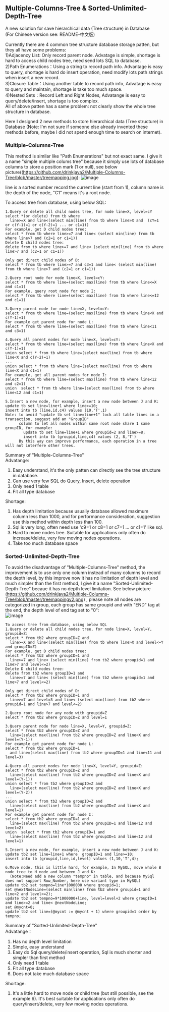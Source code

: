 ## Multiple-Columns-Tree & Sorted-Unlimited-Depth-Tree
A new solution for save hierarchical data (Tree structure) in Database  
(For Chinese version see: README-中文版)
  
Currently there are 4 common tree structure database storage patten, but they all have some problems:  
1)Adjacency List: Only record parent node. Advatage is simple, shortage is hard to access child nodes tree, need send lots SQL to database.  
2)Path Enumerations：Using a string to record path info. Advantage is easy to query, shortage is hard do insert operation, need modify lots path strings when insert a new record.  
3)Closure Table：Using another table to record path info, Advatage is easy to query and maintain, shortage is take too much space.  
4)Nested Sets：Record Left and Right Nodes, Advatange is easy to query/delete/insert, shortage is too complex.  
All of above patten has a same problem: not clearly show the whole tree structure in database.  

Here I designed 2 new methods to store hierarchical data (Tree structure) in Database (Note: I'm not sure if someone else already invented these methods before, maybe I did not spend enough time to search on internet).  

### Multiple-Columns-Tree
This method is similar like "Path Enumerations" but not exact same. I give it a name "simple multiple colums tree" because it simply use lots of database columns to store a position mark (1 or null), see below picture((https://github.com/drinkjava2/Multiple-Columns-Tree/blob/master/treemapping.jpg):
![image](treemapping.jpg)

line is a sorted number record the current line (start from 1), column name is the depth of the node, "C1" means it's a root node.

To access tree from database,  using below SQL:
```
1.Query or delete all child nodes tree, for node line=X, level=cY
select *(or delete) from tb where 
  line>=X and line<(select min(line) from tb where line>X and  (cY=1 or c(Y-1)=1 or c(Y-2)=1 ... or c1=1))
For example, get D child nodes tree:
select * from tb where line>=7 and line< (select min(line) from tb where line>7 and (c2=1 or c1=1)) 
Delete D child nodes tree:
delete from tb where line>=7 and line< (select min(line) from tb where line>7 and (c2=1 or c1=1)) 

Only get direct child nodes of D:
select * from tb where line>=7 and c3=1 and line< (select min(line) from tb where line>7 and (c2=1 or c1=1)) 

2.Query root node for node line=X, level=cY:
select * from tb where line=(select max(line) from tb where line<=X and c1=1)
For example, query root node for node I:
select * from tb where line=(select max(line) from tb where line<=12 and c1=1) 

3.Query parent node for node line=X, level=cY:
select * from tb where line=(select max(line) from tb where line<X and c(Y-1)=1)
For example get parent node for node L:
select * from tb where line=(select max(line) from tb where line<11 and c3=1) 

4.Query all parent nodes for node line=X, level=cY:
select * from tb where line=(select max(line) from tb where line<X and c(Y-1)=1)
union select * from tb where line=(select max(line) from tb where line<X and c(Y-2)=1)
...
union select * from tb where line=(select max(line) from tb where line<X and c1=1)
For example, get all parent nodes for node I:
select * from tb where line=(select max(line) from tb where line<12 and c2=1)
union  select * from tb where line=(select max(line) from tb where line<12 and c1=1) 
 
5.Insert a new node, for example, insert a new node between J and K:
update tb set line=line+1 where line>=10;
insert into tb (line,id,c4) values (10,'T',1)
Note: to avoid "update tb set line=line+1" lock all table lines in a transaction, suggest add an "GroupID" 
      column to let all nodes within same root node share 1 same groupID, for example:
        update tb set line=line+1 where groupid=2 and line>=8;
        insert into tb (groupid,line,c4) values (2, 8,'T')
      By this way can improve performance, each operation in a tree will not interfere other trees.

```
Summary of "Multiple-Columns-Tree"  
Advatange:  
1. Easy understand, it's the only patten can directly see the tree structure in database.  
2. Can use very few SQL do Query, Insert, delete operation  
3. Only need 1 table  
4. Fit all type database  

Shortage:  
1. Has depth limitation because usually database allowed maximum column less than 1000, and for performance consideration, suggestion use this method within depth less than 100.  
2. Sql is very long, often need use 'c9=1 or c8=1  or c7=1 ... or c1=1'  like sql.  
3. Hard to move nodes tree. Suitable for applications only often do increase/delete, very few moving nodes operations.
4. Take too much database space  


### Sorted-Unlimited-Depth-Tree
To avoid the disadvantage of "Multiple-Columns-Tree" method, the improvement is to use only one column instead of many columns to record the depth level, by this improve now it has no limitation of depth level and much simpler than the first method, I give it a name "Sorted-Unlimited-Depth-Tree" becaue it has no depth level limitation.  See below picture
(https://github.com/drinkjava2/Multiple-Columns-Tree/blob/master/treemappingv2.png) , please note all nodes are categorized in group, each group has same groupid and with "END" tag at the end, the depth level of end tag set to "0":  
![image](treemappingv2.png)
```
To access tree from database, using below SQL
1.Query or delete all child nodes tree, for node line=X, level=Y, groupid=Z:
select * from tb2 where groupID=Z and 
  line>=X and line<(select min(line) from tb where line>X and level<=Y and groupID=Z)
For example, get D child nodes tree:
select * from tb2 where groupID=1 and 
  line>=7 and line< (select min(line) from tb2 where groupid=1 and line>7 and level<=2)
Delete D child nodes tree:
delete from tb2 where groupID=1 and 
  line>=7 and line< (select min(line) from tb2 where groupid=1 and line>7 and level<=2)

Only get direct child nodes of D:
select * from tb2 where groupID=1 and 
  line>=7 and level=3 and line< (select min(line) from tb2 where groupid=1 and line>7 and level<=2) 

2.Query root node for any node with groupid=Z
select * from tb2 where groupID=Z and level=1 

3.Query parent node for node line=X, level=Y, groupid=Z:
select * from tb2 where groupID=Z and 
  line=(select max(line) from tb2 where groupID=Z and line<X and level=(Y-1))
For example get parent node for node L:
select * from tb2 where groupID=1 
  and line=(select max(line) from tb2 where groupID=1 and line<11 and level=3) 

4.Query all parent nodes for node line=X, level=Y, groupid=Z:
select * from tb2 where groupID=Z and 
  line=(select max(line) from tb2 where groupID=Z and line<X and level=(Y-1))
union select * from tb2 where groupID=Z and 
  line=(select max(line) from tb2 where groupID=Z and line<X and level=(Y-2))
...
union select * from tb2 where groupID=Z and 
  line=(select max(line) from tb2 where groupID=Z and line<X and level=1)
For example get parent node for node I:
select * from tb2 where groupID=1 and 
  line=(select max(line) from tb2 where groupID=1 and line<12 and level=2)
union  select * from tb2 where groupID=1 and 
  line=(select max(line) from tb2 where groupID=1 and line<12 and level=1)

5.Insert a new node, for example, insert a new node between J and K:
update tb2 set line=line+1 where  groupID=1 and line>=10;
insert into tb (groupid,line,id,level) values (1,10,'T',4);

6.Move node, this is little hard, for example, In MySQL, move whole B node tree to H node and between J and K:
  (Note:Need add a new column "tempno" in table, and because MySql does not support Row_Number, here use variant type in MySQL) 
update tb2 set tempno=line*1000000 where groupid=1;
set @nextNodeLine=(select min(line) from tb2 where groupid=1 and line>2 and level<=2);
update tb2 set tempno=9*1000000+line, level=level+2 where groupID=1 and line>=2 and line< @nextNodeLine;
set @mycnt=0;
update tb2 set line=(@mycnt := @mycnt + 1) where groupid=1 order by tempno;
```

Summary of "Sorted-Unlimited-Depth-Tree"   
Advatange：  
1. Has no depth level limitation  
2. Simple, easy understand  
3. Easy do Sql query/delete/insert operation, Sql is much shorter and simpler than first method  
4. Only need 1 table  
5. Fit all type database  
6. Does not take much database space  

Shortage:  
1. It's a little hard to move node or child tree (but still possible, see the example 6). It's best suitable for applications only often do query/insert/delete, very few moving nodes operations.  

